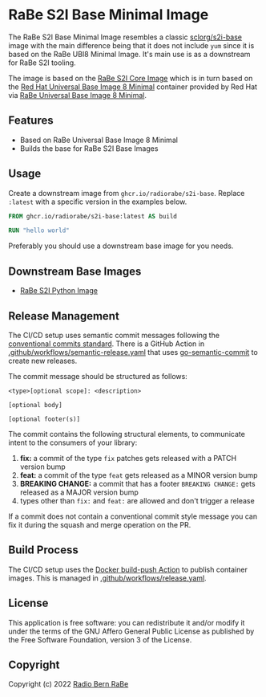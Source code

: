 # RaBe S2I Base Minimal Image

The RaBe S2I Base Minimal Image resembles a classic [sclorg/s2i-base](https://github.com/sclorg/s2i-base-container)
image with the main difference being that it does not include `yum` since it is based on the RaBe UBI8 Minimal Image.
It's main use is as a downstream for RaBe S2I tooling.

The image is based on the [RaBe S2I Core Image](https://github.com/radiorabe/container-image-rabe-s2i-core-minimal)
which is in turn based on the [Red Hat Universal Base Image 8 Minimal](https://catalog.redhat.com/software/containers/ubi8/ubi-minimal/5c359a62bed8bd75a2c3fba8)
container provided by Red Hat via [RaBe Universal Base Image 8 Minimal](https://github.com/radiorabe/container-image-ubi8-minimal).

## Features

- Based on RaBe Universal Base Image 8 Minimal
- Builds the base for RaBe S2I Base Images

## Usage

Create a downstream image from `ghcr.io/radiorabe/s2i-base`. Replace `:latest` with a specific version in the examples below.

```Dockerfile
FROM ghcr.io/radiorabe/s2i-base:latest AS build

RUN "hello world"
```

Preferably you should use a downstream base image for you needs.

## Downstream Base Images

* [RaBe S2I Python Image](https://github.com/radiorabe/container-image-rabe-s2i-python-minimal)

## Release Management

The CI/CD setup uses semantic commit messages following the [conventional commits standard](https://www.conventionalcommits.org/en/v1.0.0/).
There is a GitHub Action in [.github/workflows/semantic-release.yaml](./.github/workflows/semantic-release.yaml)
that uses [go-semantic-commit](https://go-semantic-release.xyz/) to create new
releases.

The commit message should be structured as follows:

```
<type>[optional scope]: <description>

[optional body]

[optional footer(s)]
```

The commit contains the following structural elements, to communicate intent to the consumers of your library:

1. **fix:** a commit of the type `fix` patches gets released with a PATCH version bump
1. **feat:** a commit of the type `feat` gets released as a MINOR version bump
1. **BREAKING CHANGE:** a commit that has a footer `BREAKING CHANGE:` gets released as a MAJOR version bump
1. types other than `fix:` and `feat:` are allowed and don't trigger a release

If a commit does not contain a conventional commit style message you can fix
it during the squash and merge operation on the PR.

## Build Process

The CI/CD setup uses the [Docker build-push Action](https://github.com/docker/build-push-action) to publish container images. This is managed in [.github/workflows/release.yaml](./.github/workflows/release.yaml).

## License

This application is free software: you can redistribute it and/or modify it under
the terms of the GNU Affero General Public License as published by the Free
Software Foundation, version 3 of the License.

## Copyright

Copyright (c) 2022 [Radio Bern RaBe](http://www.rabe.ch)

